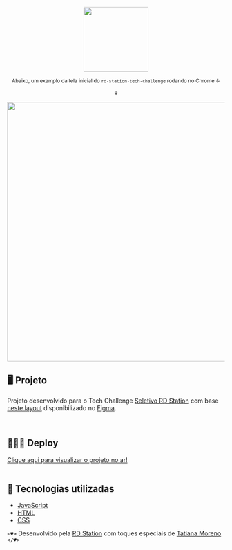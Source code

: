 <p align="center">
  <img src="https://www.rdstation.com/wp-content/themes/rdstation/assets/img//logos/rebrand/rd-station-cor-md.svg" width="150" >
</p>

<p align="center">
  <sub>Abaixo, um exemplo da tela inicial do <code>rd-station-tech-challenge</code> rodando no Chrome ↓</sub>
</p>

<p align="center">
  <sub>↓</sub> 
</p>

<p align="center">
  <kbd>
  <img src="https://ik.imagekit.io/tatmorenno/rd_mMgt5Bl2L.jpeg?ik-sdk-version=javascript-1.4.3&updatedAt=1669781620914" width="800" height="600" >
   </kbd>
</p>


## 🖥️ Projeto
Projeto desenvolvido para o Tech Challenge [Seletivo RD Station](https://rdstation.com.br/) com base [neste layout](https://www.figma.com/proto/heOszg42LP1K070IiLXiLV/Teste---Vaga?node-id=1553%3A2774&scaling=scale-down&page-id=3%3A21&starting-point-node-id=1553%3A2774) disponibilizado no [Figma](https://www.figma.com/).

<br>

## 👩🏻‍💻 Deploy

[Clique aqui para visualizar o projeto no ar!](https://tatmorenno.github.io/rd-station-tech-challenge/)<br><br>


## 🚀 Tecnologias utilizadas

- [JavaScript](https://www.javascript.com/)
- [HTML](https://www.w3schools.com/html/)
- [CSS](https://www.w3.org/Style/CSS/Overview.en.html)


```<♥>``` Desenvolvido pela [RD Station](https://resultadosdigitais.com.br/) com toques especiais de [Tatiana Moreno](https://www.linkedin.com/in/tatmorenno/) ```</♥>```
